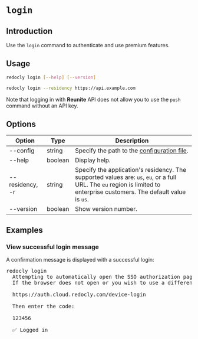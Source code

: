 # `login`

## Introduction

Use the `login` command to authenticate and use premium features.

## Usage

```bash
redocly login [--help] [--version]

redocly login --residency https://api.example.com
```

Note that logging in with **Reunite** API does not allow you to use the `push` command without an API key.

## Options

| Option          | Type    | Description                                                                                                                                                  |
| --------------- | ------- | ------------------------------------------------------------------------------------------------------------------------------------------------------------ |
| --config        | string  | Specify the path to the [configuration file](../configuration/index.md).                                                                                         |
| --help          | boolean | Display help.                                                                                                                                                   |
| --residency, -r | string  | Specify the application's residency. The supported values are: `us`, `eu`, or a full URL. The `eu` region is limited to enterprise customers. The default value is `us`. |
| --version       | boolean | Show version number.                                                                                                                                         |

## Examples

### View successful login message

A confirmation message is displayed with a successful login:

<pre>
redocly login
  Attempting to automatically open the SSO authorization page in your default browser.
  If the browser does not open or you wish to use a different device to authorize this request, open the following URL:

  https://auth.cloud.redocly.com/device-login

  Then enter the code:

  123456

  ✅ Logged in
</pre>
